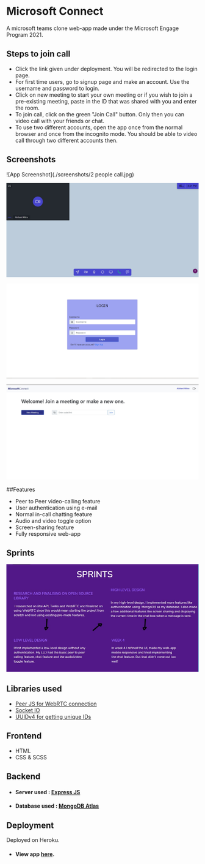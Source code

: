 # Microsoft Connect

A microsoft teams clone web-app made under the Microsoft Engage Program 2021. <br>

## Steps to join call
- Click the link given under deployment. You will be redirected to the login page.
- For first time users, go to signup page and make an account. Use the username and password to login.
- Click on new meeting to start your own meeting or if you wish to join a pre-existing meeting, paste in the ID that was shared with you and enter the room.
- To join call, click on the green "Join Call" button. Only then you can video call with your friends or chat.
- To use two different accounts, open the app once from the normal browser and once from the incognito mode. You should be able to video call through two different accounts then.

## Screenshots

![App Screenshot](./screenshots/2 people call.jpg)

![App Screenshot](./screenshots/room.jpg)

![App Screenshot](./screenshots/login.jpg)

![App Screenshot](./screenshots/meeting.jpg)

##Features
- Peer to Peer video-calling feature
- User authentication using e-mail
- Normal in-call chatting feature 
- Audio and video toggle option
- Screen-sharing feature
- Fully responsive web-app

## Sprints 
![App_Screenshot](./screenshots/sprints.jpg)

## Libraries used
- [Peer JS for WebRTC connection](https://peerjs.com)
- [Socket IO](https://socket.io/)
- [UUIDv4 for getting unique IDs](https://www.npmjs.com/package/uuidv4)

## Frontend
- HTML
- CSS & SCSS

## Backend
- #### Server used : [Express JS](https://expressjs.com/)
- #### Database used : [MongoDB Atlas](https://www.mongodb.com/cloud/atlas)

## Deployment
Deployed on Heroku.
- #### View app [here](https://microsoft-connect.herokuapp.com).


